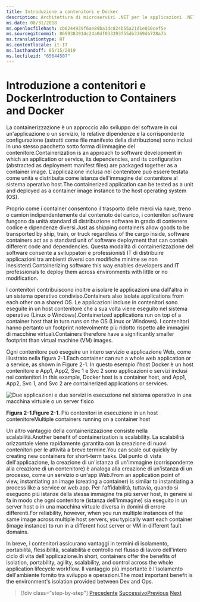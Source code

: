 ```yaml
---
title: Introduzione a contenitori e Docker
description: Architettura di microservizi .NET per le applicazioni .NET incluse in contenitori | Introduzione a contenitori e Docker
ms.date: 08/31/2018
ms.openlocfilehash: cb6244939f6ae89ba1dc824b55a21d1e010cef5e
ms.sourcegitcommit: 8699383914c24a0df033393f55db3369db728a7b
ms.translationtype: HT
ms.contentlocale: it-IT
ms.lasthandoff: 05/15/2019
ms.locfileid: "65644507"
---
```

# <a name="introduction-to-containers-and-docker"></a><span data-ttu-id="b8341-103">Introduzione a contenitori e Docker</span><span class="sxs-lookup"><span data-stu-id="b8341-103">Introduction to Containers and Docker</span></span>

<span data-ttu-id="b8341-104">La containerizzazione è un approccio allo sviluppo del software in cui un'applicazione o un servizio, le relative dipendenze e la corrispondente configurazione (astratti come file manifesto della distribuzione) sono inclusi in uno stesso pacchetto sotto forma di immagine del contenitore.</span><span class="sxs-lookup"><span data-stu-id="b8341-104">Containerization is an approach to software development in which an application or service, its dependencies, and its configuration (abstracted as deployment manifest files) are packaged together as a container image.</span></span> <span data-ttu-id="b8341-105">L'applicazione inclusa nel contenitore può essere testata come unità e distribuita come istanza dell'immagine del contenitore al sistema operativo host.</span><span class="sxs-lookup"><span data-stu-id="b8341-105">The containerized application can be tested as a unit and deployed as a container image instance to the host operating system (OS).</span></span>

<span data-ttu-id="b8341-106">Proprio come i container consentono il trasporto delle merci via nave, treno o camion indipendentemente dal contenuto del carico, i contenitori software fungono da unità standard di distribuzione software in grado di contenere codice e dipendenze diversi.</span><span class="sxs-lookup"><span data-stu-id="b8341-106">Just as shipping containers allow goods to be transported by ship, train, or truck regardless of the cargo inside, software containers act as a standard unit of software deployment that can contain different code and dependencies.</span></span> <span data-ttu-id="b8341-107">Questa modalità di containerizzazione del software consente a sviluppatori e professionisti IT di distribuire applicazioni tra ambienti diversi con modifiche minime se non inesistenti.</span><span class="sxs-lookup"><span data-stu-id="b8341-107">Containerizing software this way enables developers and IT professionals to deploy them across environments with little or no modification.</span></span>

<span data-ttu-id="b8341-108">I contenitori contribuiscono inoltre a isolare le applicazioni una dall'altra in un sistema operativo condiviso.</span><span class="sxs-lookup"><span data-stu-id="b8341-108">Containers also isolate applications from each other on a shared OS.</span></span> <span data-ttu-id="b8341-109">Le applicazioni incluse in contenitori sono eseguite in un host contenitore che a sua volta viene eseguito nel sistema operativo (Linux o Windows).</span><span class="sxs-lookup"><span data-stu-id="b8341-109">Containerized applications run on top of a container host that in turn runs on the OS (Linux or Windows).</span></span> <span data-ttu-id="b8341-110">I contenitori hanno pertanto un footprint notevolmente più ridotto rispetto alle immagini di macchine virtuali.</span><span class="sxs-lookup"><span data-stu-id="b8341-110">Containers therefore have a significantly smaller footprint than virtual machine (VM) images.</span></span>

<span data-ttu-id="b8341-111">Ogni contenitore può eseguire un intero servizio e applicazione Web, come illustrato nella figura 2-1.</span><span class="sxs-lookup"><span data-stu-id="b8341-111">Each container can run a whole web application or a service, as shown in Figure 2-1.</span></span> <span data-ttu-id="b8341-112">In questo esempio l'host Docker è un host contenitore e App1, App2, Svc 1 e Svc 2 sono applicazioni o servizi inclusi nei contenitori.</span><span class="sxs-lookup"><span data-stu-id="b8341-112">In this example, Docker host is a container host, and App1, App2, Svc 1, and Svc 2 are containerized applications or services.</span></span>

![Due applicazioni e due servizi in esecuzione nel sistema operativo in una macchina virtuale o un server fisico](./media/image1.png)

<span data-ttu-id="b8341-114">**Figura 2-1**.</span><span class="sxs-lookup"><span data-stu-id="b8341-114">**Figure 2-1**.</span></span> <span data-ttu-id="b8341-115">Più contenitori in esecuzione in un host contenitore</span><span class="sxs-lookup"><span data-stu-id="b8341-115">Multiple containers running on a container host</span></span>

<span data-ttu-id="b8341-116">Un altro vantaggio della containerizzazione consiste nella scalabilità.</span><span class="sxs-lookup"><span data-stu-id="b8341-116">Another benefit of containerization is scalability.</span></span> <span data-ttu-id="b8341-117">La scalabilità orizzontale viene rapidamente garantita con la creazione di nuovi contenitori per le attività a breve termine.</span><span class="sxs-lookup"><span data-stu-id="b8341-117">You can scale out quickly by creating new containers for short-term tasks.</span></span> <span data-ttu-id="b8341-118">Dal punto di vista dell'applicazione, la creazione di un'istanza di un'immagine (corrispondente alla creazione di un contenitore) è analoga alla creazione di un'istanza di un processo, come un servizio o un'app Web.</span><span class="sxs-lookup"><span data-stu-id="b8341-118">From an application point of view, instantiating an image (creating a container) is similar to instantiating a process like a service or web app.</span></span> <span data-ttu-id="b8341-119">Per l'affidabilità, tuttavia, quando si eseguono più istanze della stessa immagine tra più server host, in genere si fa in modo che ogni contenitore (istanza dell'immagine) sia eseguito in un server host o in una macchina virtuale diversa in domini di errore differenti.</span><span class="sxs-lookup"><span data-stu-id="b8341-119">For reliability, however, when you run multiple instances of the same image across multiple host servers, you typically want each container (image instance) to run in a different host server or VM in different fault domains.</span></span>

<span data-ttu-id="b8341-120">In breve, i contenitori assicurano vantaggi in termini di isolamento, portabilità, flessibilità, scalabilità e controllo nel flusso di lavoro dell'intero ciclo di vita dell'applicazione.</span><span class="sxs-lookup"><span data-stu-id="b8341-120">In short, containers offer the benefits of isolation, portability, agility, scalability, and control across the whole application lifecycle workflow.</span></span> <span data-ttu-id="b8341-121">Il vantaggio più importante è l'isolamento dell'ambiente fornito tra sviluppo e operazioni.</span><span class="sxs-lookup"><span data-stu-id="b8341-121">The most important benefit is the environment's isolation provided between Dev and Ops.</span></span>

>[!div class="step-by-step"]
><span data-ttu-id="b8341-122">[Precedente](../index.md)
>[Successivo](docker-defined.md)</span><span class="sxs-lookup"><span data-stu-id="b8341-122">[Previous](../index.md)
[Next](docker-defined.md)</span></span>
